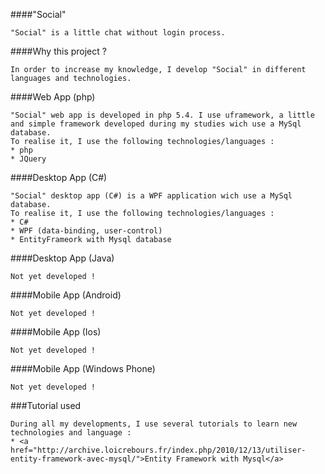 ####"Social"

	"Social" is a little chat without login process.
	
####Why this project ?

	In order to increase my knowledge, I develop "Social" in different languages and technologies.

####Web App (php)

	"Social" web app is developed in php 5.4. I use uframework, a little and simple framework developed during my studies wich use a MySql database.
	To realise it, I use the following technologies/languages :
	* php
	* JQuery

####Desktop App (C#)

	"Social" desktop app (C#) is a WPF application wich use a MySql database.
	To realise it, I use the following technologies/languages :
	* C#
	* WPF (data-binding, user-control)
	* EntityFrameork with Mysql database

####Desktop App (Java)

	Not yet developed !

####Mobile App (Android)

	Not yet developed !

####Mobile App (Ios)

	Not yet developed !

####Mobile App (Windows Phone)

	Not yet developed !
	
###Tutorial used

	During all my developments, I use several tutorials to learn new technologies and language :
	* <a href="http://archive.loicrebours.fr/index.php/2010/12/13/utiliser-entity-framework-avec-mysql/">Entity Framework with Mysql</a>